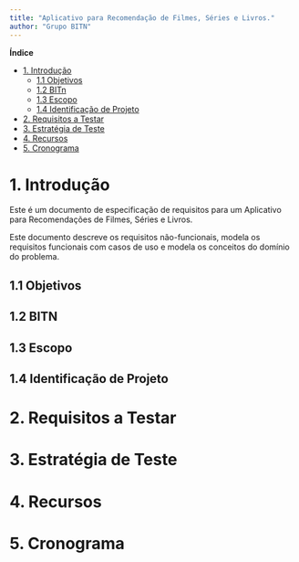 ```yaml
---
title: "Aplicativo para Recomendação de Filmes, Séries e Livros."
author: "Grupo BITN"
---
```



**Índice**

- [1. Introdução](#1-introdução)
  - [1.1 Objetivos](#11-objetivos)
  - [1.2 BITn](#12-bitn)
  - [1.3 Escopo](#13-escopo)
  - [1.4 Identificação de Projeto](#14-identificação-de-projeto)
- [2. Requisitos a Testar](#2-requisitos-a-testar)
- [3. Estratégia de Teste](#3-esetratégia-de-teste)
- [4. Recursos](#4-recursos)
- [5. Cronograma](#5-cronograma)


# 1. Introdução

Este é um documento de especificação de requisitos para um Aplicativo para Recomendações de Filmes, Séries e Livros. 

Este documento descreve os requisitos não-funcionais, modela os requisitos funcionais com casos de uso e modela os conceitos do domínio do problema.

## 1.1 Objetivos
## 1.2 BITN
## 1.3 Escopo
## 1.4 Identificação de Projeto

# 2. Requisitos a Testar

# 3. Estratégia de Teste

# 4. Recursos

# 5. Cronograma

